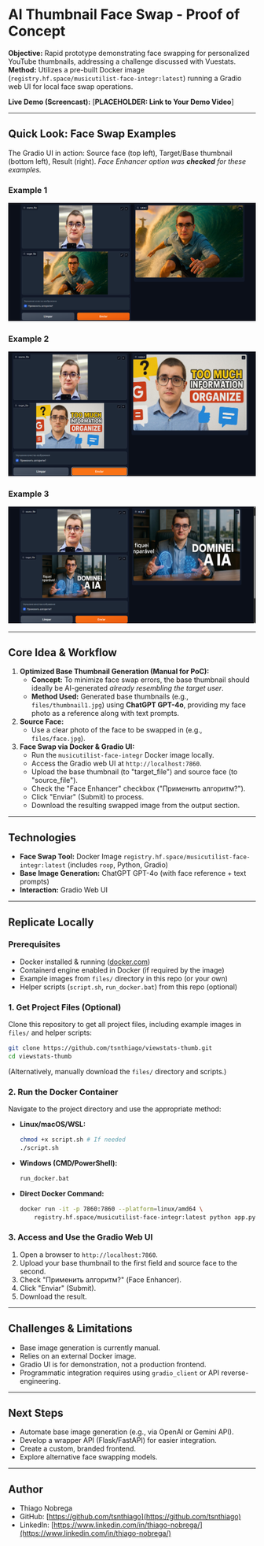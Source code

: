 # AI Thumbnail Face Swap - Proof of Concept

**Objective:** Rapid prototype demonstrating face swapping for personalized YouTube thumbnails, addressing a challenge discussed with Vuestats.  
**Method:** Utilizes a pre-built Docker image (`registry.hf.space/musicutilist-face-integr:latest`) running a Gradio web UI for local face swap operations.

**Live Demo (Screencast):** [**PLACEHOLDER: Link to Your Demo Video**]

---

## Quick Look: Face Swap Examples

The Gradio UI in action: Source face (top left), Target/Base thumbnail (bottom left), Result (right).
*Face Enhancer option was **checked** for these examples.*

### Example 1

![Example 1](./files/print.png)

### Example 2

![Example 2](./files/print2.png)

### Example 3

![Example 3](./files/print3.png)

---

## Core Idea & Workflow

1. **Optimized Base Thumbnail Generation (Manual for PoC):**
    - **Concept:** To minimize face swap errors, the base thumbnail should ideally be AI-generated *already resembling the target user*.
    - **Method Used:** Generated base thumbnails (e.g., `files/thumbnail1.jpg`) using **ChatGPT GPT-4o**, providing my face photo as a reference along with text prompts.
2. **Source Face:**  
    - Use a clear photo of the face to be swapped in (e.g., `files/face.jpg`).
3. **Face Swap via Docker & Gradio UI:**
    - Run the `musicutilist-face-integr` Docker image locally.
    - Access the Gradio web UI at `http://localhost:7860`.
    - Upload the base thumbnail (to "target_file") and source face (to "source_file").
    - Check the "Face Enhancer" checkbox ("Применить алгоритм?").
    - Click "Enviar" (Submit) to process.
    - Download the resulting swapped image from the output section.

---

## Technologies

- **Face Swap Tool:** Docker Image `registry.hf.space/musicutilist-face-integr:latest` (includes `roop`, Python, Gradio)
- **Base Image Generation:** ChatGPT GPT-4o (with face reference + text prompts)
- **Interaction:** Gradio Web UI

---

## Replicate Locally

### Prerequisites

- Docker installed & running ([docker.com](https://www.docker.com/products/docker-desktop/))
- Containerd engine enabled in Docker (if required by the image)
- Example images from `files/` directory in this repo (or your own)
- Helper scripts (`script.sh`, `run_docker.bat`) from this repo (optional)

### 1. Get Project Files (Optional)

Clone this repository to get all project files, including example images in `files/` and helper scripts:
```bash
git clone https://github.com/tsnthiago/viewstats-thumb.git
cd viewstats-thumb
```
(Alternatively, manually download the `files/` directory and scripts.)

### 2. Run the Docker Container

Navigate to the project directory and use the appropriate method:

*   **Linux/macOS/WSL:**
    ```bash
    chmod +x script.sh # If needed
    ./script.sh
    ```
*   **Windows (CMD/PowerShell):**
    ```cmd
    run_docker.bat
    ```
*   **Direct Docker Command:**
    ```bash
    docker run -it -p 7860:7860 --platform=linux/amd64 \
        registry.hf.space/musicutilist-face-integr:latest python app.py
    ```

### 3. Access and Use the Gradio Web UI

1.  Open a browser to `http://localhost:7860`.
2.  Upload your base thumbnail to the first field and source face to the second.
3.  Check "Применить алгоритм?" (Face Enhancer).
4.  Click "Enviar" (Submit).
5.  Download the result.

---

## Challenges & Limitations

- Base image generation is currently manual.
- Relies on an external Docker image.
- Gradio UI is for demonstration, not a production frontend.
- Programmatic integration requires using `gradio_client` or API reverse-engineering.

---

## Next Steps

- Automate base image generation (e.g., via OpenAI or Gemini API).
- Develop a wrapper API (Flask/FastAPI) for easier integration.
- Create a custom, branded frontend.
- Explore alternative face swapping models.

---

## Author
*   Thiago Nobrega
*   GitHub: [https://github.com/tsnthiago](https://github.com/tsnthiago)
*   LinkedIn: [https://www.linkedin.com/in/thiago-nobrega/](https://www.linkedin.com/in/thiago-nobrega/)
